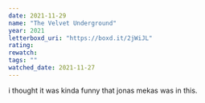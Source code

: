 ```yaml
---
date: 2021-11-29
name: "The Velvet Underground"
year: 2021
letterboxd_uri: "https://boxd.it/2jWiJL"
rating: 
rewatch: 
tags: ""
watched_date: 2021-11-27
---
```


i thought it was kinda funny that jonas mekas was in this.
